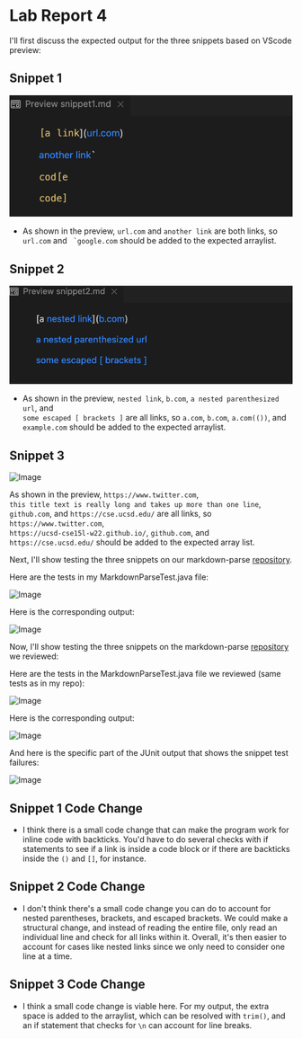 # Lab Report 4
I'll first discuss the expected output for the three snippets based on VScode preview:

## Snippet 1

![Image](lab-4-screenshots/snippet1.png)

* As shown in the preview, ```url.com``` and ```another link``` are both links, so ```url.com``` and ``` `google.com``` should be added to the expected arraylist.

## Snippet 2

![Image](lab-4-screenshots/snippet2.png)

* As shown in the preview, ```nested link```, ```b.com```, ```a nested parenthesized url```, and\
 ``` some escaped [ brackets ] ``` are all links, so ```a.com```, ```b.com```, ```a.com(())```, and ```example.com``` should be added to the expected arraylist.

## Snippet 3

![Image](lab-4-screenshots/snippet3.png)

As shown in the preview, ```https://www.twitter.com```,\
 ```this title text is really long and takes up more than one line```, ```github.com```, and ```https://cse.ucsd.edu/``` are all links, so ```https://www.twitter.com```,\
  ```https://ucsd-cse15l-w22.github.io/```, ```github.com```, and ```https://cse.ucsd.edu/``` should be added to the expected array list.

Next, I'll show testing the three snippets on our markdown-parse [repository](https://github.com/bcli12/markdown-parse).

Here are the tests in my MarkdownParseTest.java file:

![Image](lab-4-screenshots/myrepo-tests.png)

Here is the corresponding output:

![Image](lab-4-screenshots/myrepo-output.png)

Now, I'll show testing the three snippets on the markdown-parse [repository](https://github.com/TheZenMasterz/markdown-parse) we reviewed:

Here are the tests in the MarkdownParseTest.java file we reviewed (same tests as in my repo):

![Image](lab-4-screenshots/myrepo-tests.png)

Here is the corresponding output:

![Image](lab-4-screenshots/review-output1.png)

And here is the specific part of the JUnit output that shows the snippet test failures:

![Image](lab-4-screenshots/review-output2.png)

## Snippet 1 Code Change
* I think there is a small code change that can make the program work for inline code with backticks. You'd have to do several checks with if statements to see if a link is inside a code block or if there are backticks inside the ```()``` and ```[]```, for instance. 

## Snippet 2 Code Change
*  I don't think there's a small code change you can do to account for nested parentheses, brackets, and escaped brackets. We could make a structural change, and instead of reading the entire file, only read an individual line and check for all links within it. Overall, it's then easier to account for cases like nested links since we only need to consider one line at a time.

## Snippet 3 Code Change
*  I think a small code change is viable here. For my output, the extra space is added to the arraylist, which can be resolved with ```trim()```, and an if statement that checks for ```\n``` can account for line breaks.

